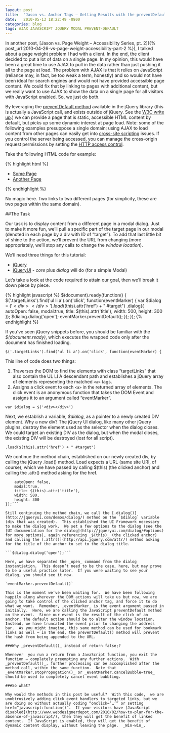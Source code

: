```yaml
---
layout: post
title:  "Jason vs. Anchor Tags – Getting Results with the preventDefault method"
date:   2010-05-13 18:22:49 -0800
categories: blog
tags: AJAX JAVASCRIPT JQUERY MODAL PREVENT-DEFAULT  
---
```


In another post, [Jason vs. Page Weight – Accessibility Series, pt. 2]({% post_url 2010-04-26-vs-page-weight-accessibility-part-2 %}), I talked about a page weight problem I had with a client.  In the end, the client decided to put a lot of data on a single page.  In my opinion, this would have been a great time to use AJAX to pull in the data rather than just pushing it all to the page at load.  The problem with AJAX is that it relies on JavaScript (reliance may, in fact, be too weak a term, honestly) and so would not have been ideal for search engines and would not have provided accessible page content.  We could fix that by linking to pages with additional content, but we really want to use AJAX to show the data on a single page for all visitors with JavaScript enabled.  So, we just do both.

By leveraging the [preventDefault method](http://api.jquery.com/category/events/event-object/#post-201) available in the jQuery library (this is actually a JavaScript call, and exists outside of jQuery.  See the [W3C write up](http://www.w3.org/TR/2001/WD-DOM-Level-3-Events-20010823/events.html#Events-Event-preventDefault).) we can provide a page that is static, accessible HTML content by default, but picks up some dynamic interest at page load.  Note: some of the following examples presuppose a single domain; using AJAX to load content from other pages can easily get into [cross-site scripting](http://en.wikipedia.org/wiki/Cross-site_scripting) issues.  If you control the server being accessed, you can manage the cross-origin request permissions by setting the [HTTP access control](https://developer.mozilla.org/en-US/docs/Web/HTTP/Access_control_CORS).

Take the following HTML code for example:

{% highlight html %}
<div class="targetLinks">
	<ul>
		<li><a href="somepage.html">Some Page</a></li>
		<li><a href="anotherpage.html">Another Page</a></li>
	</ul>
</div>
{% endhighlight %}

No magic here.  Two links to two different pages (for simplicity, these are two pages within the same domain).

##The Task

Our task is to display content from a different page in a modal dialog.  Just to make it more fun, we’ll pull a specific part of the target page in our modal (denoted in each page by a div with ID of “target”).  To add that last little bit of shine to the action, we’ll prevent the URL from changing (more appropriately, we’ll stop any calls to change the _window location_).

We’ll need three things for this tutorial:

* [jQuery](http://jquery.com)
* [jQueryUI](https://jqueryui.com/) - _core_ plus _dialog_ will do (for a simple Modal)

Let’s take a look at the code required to attain our goal, then we’ll break it down piece by piece.

{% highlight javascript %}
$(document).ready(function() {
	$('.targetLinks').find('ul li a').on('click', function(eventMarker) {
		var $dialog = $('<div></div>')
			.load($(this).attr('href') + " #target")
			.dialog({
				autoOpen: false,
				modal:true,
				title: $(this).attr('title'),
				width: 500,
				height: 300
			});
		$dialog.dialog('open');
		eventMarker.preventDefault();
	});
});
{% endhighlight %}

If you’ve seen jQuery snippets before, you should be familiar with the _$(document.ready)_, which executes the wrapped code only after the document has finished loading.

```$('.targetLinks').find('ul li a').on('click', function(eventMarker) {```

This line of code does two things:

1. Traverses the DOM to find the elements with class “targetLinks” that also contain the UL LI A descendant path and establishes a jQuery array of elements representing the matched `<a>` tags.
2. Assigns a click event to each `<a>` in the returned array of elements.  The click event is an anonymous function that takes the DOM Event and assigns it to an argument called “eventMarker”.

```var $dialog = $('<div></div>')```

Next, we establish a variable, _$dialog_, as a pointer to a newly created DIV element. Why a new div? The jQuery UI dialog, like many other jQuery plugins, destroy the element used as the selector when the dialog closes.  We could target an existing DIV as the dialog, but when the modal closes, the existing DIV will be destroyed (lost for all script).

```.load($(this).attr('href') + " #target")```


We continue the method chain, established on our newly created div, by calling the jQuery .load() method.  Load expects a URL (same site URI, of course), which we have passed by calling $(this) (the clicked anchor) and calling the .attr() method asking for the href.

```.dialog({
	autoOpen: false,
	modal:true,
	title: $(this).attr('title'),
	width: 500,
	height: 300
});```

Still continuing the method chain, we call the [.dialog()](http://jqueryui.com/demos/dialog/) method on the `$dialog` variable (div that was created).  This established the UI Framework necessary to make the dialog work.  We set a few options to the dialog (see the [UI documentation for the dialog](http://jqueryui.com/dialog/#options) for more options), again referencing _$(this)_ (the clicked anchor) and calling the [.attr()](http://api.jquery.com/attr/) method asking for the title of the anchor to set to the dialog title.

```$dialog.dialog('open');```

Here, we have separated the _open_ command from the dialog instantiation.  This doesn’t need to be the case, here, but may prove to be a useful practice later.  If you were waiting to see your dialog, you should see it now.

`eventMarker.preventDefault()`

This is the moment we’ve been waiting for.  We have been following happily along wherever the DOM actions will take us but now, we are going to take control of the clicked anchor tag, and force it to do what we want.  Remember, _eventMarker_ is the event argument passed in initially.  Here, we are calling the JavaScript preventDefault method on the event.  Since our event is the result of the click of an anchor, the default action should be to alter the window location.  Instead, we have truncated the event prior to changing the address bar.  As you might imagine, this same method can be used for bookmark links as well – in the end, the preventDefault() method will prevent the hash from being appended to the URL.

###Why _preventDefault()_ instead of return false;?

Whenever  you run a return from a JavaScript function, you exit the function – completely preempting any further actions.  With _preventDefault()_, further processing can be accomplished after the method call, within the same function.  Note that _eventMarker.stopPropogation()_ or _eventMarker.cancelBubble=true_ should be used to completely cancel event bubbling.

###So what?

Why would the methods in this post be useful?  With this code,  we are unobtrusively adding click event handlers to targeted links, but we are doing so without actually coding “onclick=’…’” or setting href=”javascript:function()”.  If your visitors have [JavaScript disabled](http://www.webdesignerdepot.com/2010/02/how-to-plan-for-the-absence-of-javascript/), then they will get the benefit of linked content.  If JavaScript is enabled, they will get the benefit of dynamic content display, without leaving the page.  _Win-win_.